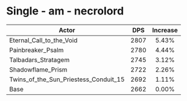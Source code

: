 # Single - am - necrolord
| Actor | DPS | Increase |
|---|:---:|:---:|
|Eternal_Call_to_the_Void|2807|5.43%|
|Painbreaker_Psalm|2780|4.44%|
|Talbadars_Stratagem|2745|3.12%|
|Shadowflame_Prism|2722|2.26%|
|Twins_of_the_Sun_Priestess_Conduit_15|2692|1.11%|
|Base|2662|0.00%|
